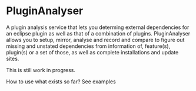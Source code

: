 PluginAnalyser
==============

A plugin analysis service that lets you determing external dependencies for  an eclipse plugin as  well as  that of a combination of plugins.
PluginAnalyser allows you to setup, mirror, analyse and record and compare to figure out missing and unstated dependencies from information of, feature(s), plugin(s) or a set of those, as well as complete installations and update sites. 

This is still work in progress. 

How to use  what exists so far?
See examples
